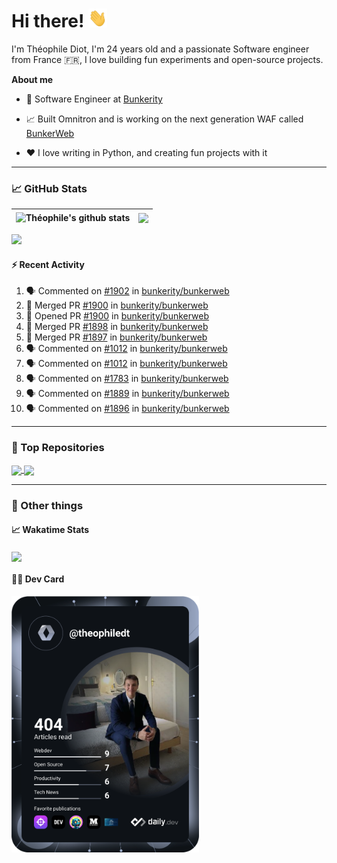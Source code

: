 # Hi there! <img src="./wave.gif" width="30px" height="30px" />

I'm Théophile Diot, I'm 24 years old and a passionate Software engineer from France 🇫🇷, I love building fun experiments and open-source projects.

**About me**

- 💼 Software Engineer at [Bunkerity](https://www.bunkerity.com/)

- 📈 Built Omnitron and is working on the next generation WAF called [BunkerWeb](https://www.bunkerweb.io)

- ❤️ I love writing in Python, and creating fun projects with it

---

### 📈 GitHub Stats

| <img align="center" src="https://github-readme-stats.vercel.app/api?username=TheophileDiot&show_icons=true&include_all_commits=true&theme=algolia&hide_border=true&rank_icon=github" alt="Théophile's github stats" /> | <img align="center" src="https://github-readme-stats.vercel.app/api/top-langs/?username=TheophileDiot&layout=compact&theme=algolia&hide_border=true" /> |
| ---------------------------------------------------------------------------------------------------------------------------------------------------------------------------------------------------------------------- | ------------------------------------------------------------------------------------------------------------------------------------------------------- |

![](https://github-readme-activity-graph.vercel.app/graph?username=TheophileDiot&theme=tokyo-night)

#### :zap: Recent Activity

<!--START_SECTION:activity-->
1. 🗣 Commented on [#1902](https://github.com/bunkerity/bunkerweb/issues/1902#issuecomment-2592872458) in [bunkerity/bunkerweb](https://github.com/bunkerity/bunkerweb)
2. 🎉 Merged PR [#1900](https://github.com/bunkerity/bunkerweb/pull/1900) in [bunkerity/bunkerweb](https://github.com/bunkerity/bunkerweb)
3. 💪 Opened PR [#1900](https://github.com/bunkerity/bunkerweb/pull/1900) in [bunkerity/bunkerweb](https://github.com/bunkerity/bunkerweb)
4. 🎉 Merged PR [#1898](https://github.com/bunkerity/bunkerweb/pull/1898) in [bunkerity/bunkerweb](https://github.com/bunkerity/bunkerweb)
5. 🎉 Merged PR [#1897](https://github.com/bunkerity/bunkerweb/pull/1897) in [bunkerity/bunkerweb](https://github.com/bunkerity/bunkerweb)
6. 🗣 Commented on [#1012](https://github.com/bunkerity/bunkerweb/issues/1012#issuecomment-2588106778) in [bunkerity/bunkerweb](https://github.com/bunkerity/bunkerweb)
7. 🗣 Commented on [#1012](https://github.com/bunkerity/bunkerweb/issues/1012#issuecomment-2588086424) in [bunkerity/bunkerweb](https://github.com/bunkerity/bunkerweb)
8. 🗣 Commented on [#1783](https://github.com/bunkerity/bunkerweb/issues/1783#issuecomment-2586827389) in [bunkerity/bunkerweb](https://github.com/bunkerity/bunkerweb)
9. 🗣 Commented on [#1889](https://github.com/bunkerity/bunkerweb/issues/1889#issuecomment-2586825777) in [bunkerity/bunkerweb](https://github.com/bunkerity/bunkerweb)
10. 🗣 Commented on [#1896](https://github.com/bunkerity/bunkerweb/issues/1896#issuecomment-2586786990) in [bunkerity/bunkerweb](https://github.com/bunkerity/bunkerweb)
<!--END_SECTION:activity-->

---

### 🔧 Top Repositories

<a href="https://github.com/bunkerity/bunkerweb">
  <img align="center" src="https://github-readme-stats.vercel.app/api/pin/?username=Bunkerity&repo=bunkerweb&theme=algolia" />
</a>
<a href="https://github.com/TheophileDiot/Omnitron">
  <img align="center" src="https://github-readme-stats.vercel.app/api/pin/?username=TheophileDiot&repo=Omnitron&theme=algolia" />
</a>

---

### 🎉 Other things

#### 📈 Wakatime Stats

<a href="https://wakatime.com/@theophile_bunkerity">
  <img align="center" src="https://github-readme-stats.vercel.app/api/wakatime?username=3aa5ce41-c253-43d9-8441-a721e446a45f&layout=compact&theme=algolia" />
</a>

#### 👨‍💻 Dev Card

<a href="https://app.daily.dev/TheophileDt">
  <img src="./devcard.svg" width="300" alt="Théophile Diot's Dev Card"/>
</a>
